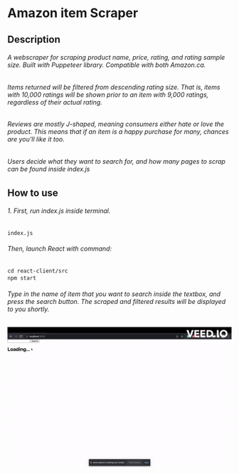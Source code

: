 # Amazon item Scraper


## Description
###### A webscraper for scraping product name, price, rating, and rating sample size. Built with Puppeteer library. Compatible with both Amazon.ca.

###### Items returned will be filtered from descending rating size. That is, items with 10,000 ratings will be shown prior to an item with 9,000 ratings, regardless of their actual rating.

###### Reviews are mostly J-shaped, meaning consumers either *hate* or *love* the product. This means that if an item is a happy purchase for many, chances are you'll like it too.

###### Users decide what they want to search for, and how many pages to scrap can be found inside index.js

## How to use
###### 1. First, run index.js inside terminal. 
```
index.js
```
###### Then, launch React with command: 
```
cd react-client/src
npm start
```
###### Type in the name of item that you want to search inside the textbox, and press the search button. The scraped and filtered results will be displayed to you shortly.

###### ![](demo.gif)

